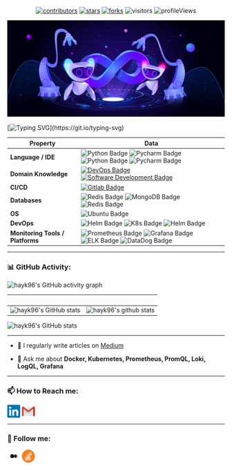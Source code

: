 <p align="center">
    <a href="https://github.com/hayk96/hayk96/graphs/contributors"><img src="https://img.shields.io/github/contributors/hayk96/hayk96?color=blue" alt="contributors"></a>
    <a href="https://github.com/hayk96/hayk96/stargazers"><img src="https://img.shields.io/github/stars/hayk96/hayk96.svg?logo=github" alt="stars"></a>
    <a href="https://github.com/hayk96/hayk96/network/members"><img src="https://img.shields.io/github/forks/hayk96/hayk96.svg?color=blue&logo=github" alt="forks"></a>
    <img src="https://visitor-badge.laobi.icu/badge?page_id=hayk96.hayk96" alt="visitors"/>
    <img src="https://gpvc.arturio.dev/hayk96" alt="profileViews"/>
</p>

![](./images/cover.jpeg)

[![Typing SVG](https://readme-typing-svg.herokuapp.com?color=57f408&center=true&vCenter=true&width=1000&duration=3500&background=000000FF&lines=$+echo+"Hi+👋,+I'm+Hayk+Davtyan";+>>>+print\("A+passionate+DevOps+Engineer+from+Armenia"\);)](https://git.io/typing-svg)

Property | Data
--- | --- 
**Language / IDE**  | ![Python Badge](https://img.shields.io/badge/-Python-3776AB?style=flat&logo=Python&logoColor=white) ![Pycharm Badge](https://img.shields.io/badge/-Pycharm-3776AB?style=flat&logo=Pycharm&logoColor=white) ![Python Badge](https://img.shields.io/badge/->__bash-3776AB?style=flat&&logoColor=white) ![Pycharm Badge](https://img.shields.io/badge/-Vim-3776AB?style=flat&logo=Vim&logoColor=white)
**Domain Knowledge**  | [![DevOps Badge](https://img.shields.io/badge/-DevOps-01D277?style=flat&logoColor=white)](https://github.com/hayk96/hayk96) [![Software Development Badge](https://img.shields.io/badge/-Software%20Development-FF6600?style=flat&logoColor=white)](https://github.com/search?q=user%3Ahayk96&type=Repositories)
**CI/CD** | [![Gitlab Badge](https://img.shields.io/badge/-Gitlab%20CI-2088FF?style=flat&logo=Gitlab&logoColor=white)](https://github.com/hayk96/hayk96)
**Databases**  | ![Redis Badge](https://img.shields.io/badge/-Redis-3776AB?style=flat&logo=Redis&logoColor=red&color=white) ![MongoDB Badge](https://img.shields.io/badge/-MongoDB-3776AB?style=flat&logo=MongoDB&logoColor=green&color=white) ![Redis Badge](https://img.shields.io/badge/-Elastic-3776AB?style=flat&logo=Elastic&logoColor=blue&color=white)
**OS**  | ![Ubuntu Badge](https://img.shields.io/badge/-Ubuntu-3776AB?style=flat&logo=Ubuntu&logoColor=orange&color=white)
**DevOps**  | ![Helm Badge](https://img.shields.io/badge/-Docker-3776AB?style=flat&logo=Docker&logoColor=blue&color=white) ![K8s Badge](https://img.shields.io/badge/-Kubernetes-3776AB?style=flat&logo=Kubernetes&logoColor=blue&color=white) ![Helm Badge](https://img.shields.io/badge/-Helm-3776AB?style=flat&logo=Helm&logoColor=blue&color=white)
**Monitoring Tools / Platforms**  | ![Prometheus Badge](https://img.shields.io/badge/-Prometheus-3776AB?style=flat&logo=Prometheus&logoColor=red&color=white) ![Grafana Badge](https://img.shields.io/badge/-Grafana-3776AB?style=flat&logo=Grafana&logoColor=orange&color=white) ![ELK Badge](https://img.shields.io/badge/-ELK-3776AB?style=flat&logo=Elastic&logoColor=blue&color=white) ![DataDog Badge](https://img.shields.io/badge/-DataDog-3776AB?style=flat&logo=DataDog&logoColor=purple&color=white)

---

<!--   GitHub stats graph -->
### 📊 GitHub Activity:
![hayk96's GitHub activity graph](https://github-readme-activity-graph.vercel.app/graph?username=hayk96&theme=tokyo-night)


&nbsp; | &nbsp;
--- | --- 
![hayk96's GitHub stats](https://github-readme-stats.vercel.app/api?username=hayk96&show_icons=true&theme=tokyonight&include_all_commits=true) | ![hayk96's github stats](https://github-readme-stats.vercel.app/api/top-langs/?username=hayk96&theme=tokyonight)

![hayk96's GitHub stats](https://github-readme-streak-stats.herokuapp.com/?user=hayk96&theme=dark&background=1A1B27&currStreakLabel=3ABCAD&ring=6290DA&fire=6290DA&dates=FFFFFF&sideNums=59CDE9&currStreakNum=3ABCAD&sideLabels=3ABCAD)

--- 

- 📝 I regularly write articles on [Medium](https://hayk96.medium.com)

- 💬 Ask me about **Docker, Kubernetes, Prometheus, PromQL, Loki, LogQL, Grafana**

---

### **📫 How to Reach me:**
<p align="left">
<a href="https://linkedin.com/in/hayk96" target="blank"><img align="center" src="images/social/linkedin.png" alt="Linkedin" height="30" width="30" /></a>
<a href="mailto:hayko5999@gmail.com" target="blank"><img align="center" src="images/social/gmail.png" alt="Gmail" height="30" width="30" /></a>
</p>

---

### **👀 Follow me:**
<p align="left">
<a href="https://hayk96.medium.com" target="blank"><img align="center" src="images/social/medium.png" alt="Medium" height="30" width="30" /></a>
<a href="https://stackoverflow.com/users/16454242/hayk-davtyan" target="blank"><img align="center" src="images/social/stackoverflow.png" alt="Stackoverflow" height="30" width="30" /></a>
</p>
